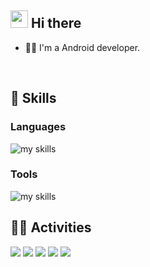 ## <img src="https://media.giphy.com/media/hvRJCLFzcasrR4ia7z/giphy.gif" width="28"> Hi there

- 🧑‍💻 I'm a Android developer.
<br>


## 🌱 Skills
### Languages
<img alt="my skills" src="https://skillicons.dev/icons?theme=light&perline=7&i=kotlin" />

### Tools
<img alt="my skills" src="https://skillicons.dev/icons?theme=light&perline=7&i=androidstudio,idea,git,github" />
<br>


## 🏃‍♀️ Activities
![](http://github-profile-summary-cards.vercel.app/api/cards/profile-details?username=kei-1111&theme=transparent)
![](http://github-profile-summary-cards.vercel.app/api/cards/repos-per-language?username=kei-1111&theme=transparent)
![](http://github-profile-summary-cards.vercel.app/api/cards/most-commit-language?username=kei-1111&theme=transparent)
![](http://github-profile-summary-cards.vercel.app/api/cards/stats?username=kei-1111&theme=transparent)
![](http://github-profile-summary-cards.vercel.app/api/cards/productive-time?username=kei-1111&theme=transparent&utcOffset=9)
